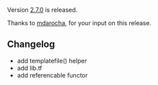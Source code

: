 Version [2.7.0](https://github.com/terranix/terranix/releases/tag/2.7.0)
is released.

Thanks to
[mdarocha](https://github.com/mdarocha),
for your input on this release.

## Changelog

- add templatefile() helper
- add lib.tf
- add referencable functor
